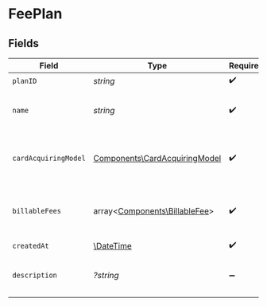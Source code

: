 # FeePlan


## Fields

| Field                                                                          | Type                                                                           | Required                                                                       | Description                                                                    | Example                                                                        |
| ------------------------------------------------------------------------------ | ------------------------------------------------------------------------------ | ------------------------------------------------------------------------------ | ------------------------------------------------------------------------------ | ------------------------------------------------------------------------------ |
| `planID`                                                                       | *string*                                                                       | :heavy_check_mark:                                                             | N/A                                                                            |                                                                                |
| `name`                                                                         | *string*                                                                       | :heavy_check_mark:                                                             | The name of the fee plan.                                                      | Fixed Rate Merchant Plan                                                       |
| `cardAcquiringModel`                                                           | [Components\CardAcquiringModel](../../Models/Components/CardAcquiringModel.md) | :heavy_check_mark:                                                             | Specifies the card processing pricing model                                    |                                                                                |
| `billableFees`                                                                 | array<[Components\BillableFee](../../Models/Components/BillableFee.md)>        | :heavy_check_mark:                                                             | Additional usage-based fees for this plan.                                     |                                                                                |
| `createdAt`                                                                    | [\DateTime](https://www.php.net/manual/en/class.datetime.php)                  | :heavy_check_mark:                                                             | N/A                                                                            |                                                                                |
| `description`                                                                  | *?string*                                                                      | :heavy_minus_sign:                                                             | A description of the fee plan.                                                 |                                                                                |